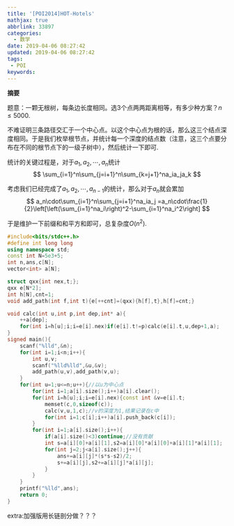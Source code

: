 ```yaml
---
title: '[POI2014]HOT-Hotels'
mathjax: true
abbrlink: 33897
categories:
  - 数学
date: 2019-04-06 08:27:42
updated: 2019-04-06 08:27:42
tags:
 - POI
keywords:
---
```



**摘要**

题意：一颗无根树，每条边长度相同。选3个点两两距离相等，有多少种方案？$n\leq 5000$.


<!--more-->

不难证明三条路径交汇于一个中心点。以这个中心点为根的话，那么这三个结点深度相同。于是我们枚举根节点，并统计每一个深度的结点数（注意，这三个点要分布在不同的根节点下的一级子树中），然后统计一下即可.

统计的关键过程是，对于$a_1,a_2,\cdots,a_n$统计
$$
\sum_{i=1}^n\sum_{j=i+1}^n\sum_{k=j+1}^na_ia_ja_k
$$

考虑我们已经完成了$a_1,a_2,\cdots,a_{n-1}$的统计，那么对于$a_n$就会累加
$$
a_n\cdot\sum_{i=1}^n\sum_{j=i+1}^na_ia_j
=a_n\cdot\frac{1}{2}\left[\left(\sum_{i=1}^na_i\right)^2-\sum_{i=1}^na_i^2\right]
$$

于是维护一下前缀和和平方和即可，总复杂度$O(n^2)$.

```cpp
#include<bits/stdc++.h>
#define int long long
using namespace std;
const int N=5e3+5;
int n,ans,c[N];
vector<int> a[N];

struct qxx{int nex,t;};
qxx e[N*2];
int h[N],cnt=1;
void add_path(int f,int t){e[++cnt]=(qxx){h[f],t},h[f]=cnt;}

void calc(int u,int p,int dep,int* a){
	++a[dep];
	for(int i=h[u];i;i=e[i].nex)if(e[i].t!=p)calc(e[i].t,u,dep+1,a);
}
signed main(){
	scanf("%lld",&n);
	for(int i=1;i<n;i++){
		int u,v;
		scanf("%lld%lld",&u,&v);
		add_path(u,v),add_path(v,u);
	}
	for(int u=1;u<=n;u++){//以u为中心点
		for(int i=1;a[i].size();i++)a[i].clear();
		for(int i=h[u];i;i=e[i].nex){const int &v=e[i].t;
			memset(c,0,sizeof(c));
			calc(v,u,1,c);//v的深度为1,结果记录在c中
			for(int i=1;c[i];i++)a[i].push_back(c[i]);
		}
		for(int i=1;a[i].size();i++){
			if(a[i].size()<3)continue;//没有贡献
			int s=a[i][0]+a[i][1],s2=a[i][0]*a[i][0]+a[i][1]*a[i][1];
			for(int j=2;j<a[i].size();j++){
				ans+=a[i][j]*(s*s-s2)/2;
				s+=a[i][j],s2+=a[i][j]*a[i][j];
			}
		}
	}
	printf("%lld",ans);
	return 0;
}
```

extra:加强版用长链剖分做？？？